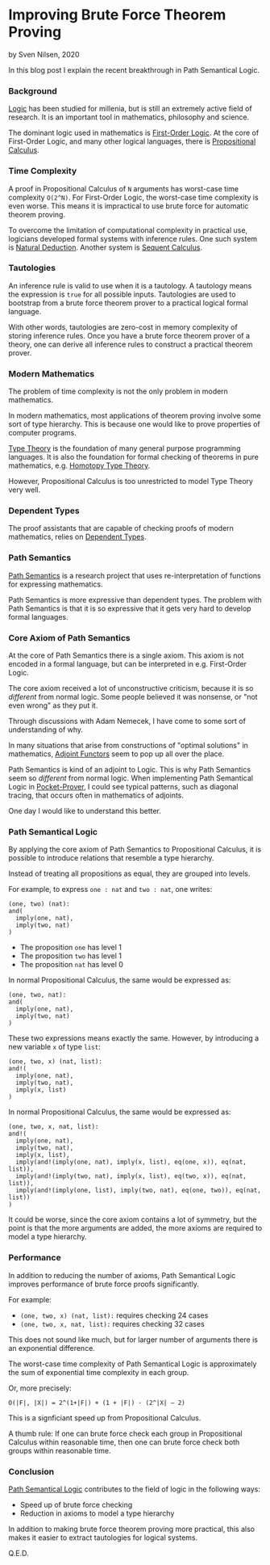 # Improving Brute Force Theorem Proving
by Sven Nilsen, 2020

In this blog post I explain the recent breakthrough in Path Semantical Logic.

### Background

[Logic](https://en.wikipedia.org/wiki/Logic) has been studied for millenia,
but is still an extremely active field of research.
It is an important tool in mathematics, philosophy and science.

The dominant logic used in mathematics is [First-Order Logic](https://en.wikipedia.org/wiki/First-order_logic).
At the core of First-Order Logic, and many other logical languages,
there is [Propositional Calculus](https://en.wikipedia.org/wiki/Propositional_calculus).

### Time Complexity

A proof in Propositional Calculus of `N` arguments has worst-case time complexity `O(2^N)`.
For First-Order Logic, the worst-case time complexity is even worse.
This means it is impractical to use brute force for automatic theorem proving.

To overcome the limitation of computational complexity in practical use, logicians developed formal systems with inference rules.
One such system is [Natural Deduction](https://en.wikipedia.org/wiki/Natural_deduction).
Another system is [Sequent Calculus](https://en.wikipedia.org/wiki/Sequent_calculus).

### Tautologies

An inference rule is valid to use when it is a tautology.
A tautology means the expression is `true` for all possible inputs.
Tautologies are used to bootstrap from a brute force theorem prover to a practical logical formal language.

With other words, tautologies are zero-cost in memory complexity of storing inference rules.
Once you have a brute force theorem prover of a theory, one can derive all inference rules to construct a practical theorem prover.

### Modern Mathematics

The problem of time complexity is not the only problem in modern mathematics.

In modern mathematics, most applications of theorem proving involve some sort of type hierarchy.
This is because one would like to prove properties of computer programs.

[Type Theory](https://en.wikipedia.org/wiki/Type_theory) is the foundation of many general purpose programming languages.
It is also the foundation for formal checking of theorems in pure mathematics, e.g. [Homotopy Type Theory](https://en.wikipedia.org/wiki/Homotopy_type_theory).

However, Propositional Calculus is too unrestricted to model Type Theory very well.

### Dependent Types

The proof assistants that are capable of checking proofs of modern mathematics, relies on [Dependent Types](https://en.wikipedia.org/wiki/Dependent_type).

### Path Semantics

[Path Semantics](https://github.com/advancedresearch/path_semantics) is a research project that uses re-interpretation of functions for expressing mathematics.

Path Semantics is more expressive than dependent types.
The problem with Path Semantics is that it is so expressive that it gets very hard to develop formal languages.

### Core Axiom of Path Semantics

At the core of Path Semantics there is a single axiom.
This axiom is not encoded in a formal language, but can be interpreted in e.g. First-Order Logic.

The core axiom received a lot of unconstructive criticism, because it is so *different* from normal logic.
Some people believed it was nonsense, or "not even wrong" as they put it.

Through discussions with Adam Nemecek, I have come to some sort of understanding of why.

In many situations that arise from constructions of "optimal solutions" in mathematics,
[Adjoint Functors](https://en.wikipedia.org/wiki/Adjoint_functors) seem to pop up all over the place.

Path Semantics is kind of an adjoint to Logic.
This is why Path Semantics seem so *different* from normal logic.
When implementing Path Semantical Logic in [Pocket-Prover](https://github.com/advancedresearch/pocket_prover),
I could see typical patterns, such as diagonal tracing, that occurs often in mathematics of adjoints.

One day I would like to understand this better.

### Path Semantical Logic

By applying the core axiom of Path Semantics to Propositional Calculus,
it is possible to introduce relations that resemble a type hierarchy.

Instead of treating all propositions as equal, they are grouped into levels.

For example, to express `one : nat` and `two : nat`, one writes:

```text
(one, two) (nat):
and(
  imply(one, nat),
  imply(two, nat)
)
```

- The proposition `one` has level 1
- The proposition `two` has level 1
- The proposition `nat` has level 0

In normal Propositional Calculus, the same would be expressed as:

```text
(one, two, nat):
and(
  imply(one, nat),
  imply(two, nat)
)
```

These two expressions means exactly the same.
However, by introducing a new variable `x` of type `list`:

```text
(one, two, x) (nat, list):
and!(
  imply(one, nat),
  imply(two, nat),
  imply(x, list)
)
```

In normal Propositional Calculus, the same would be expressed as:

```text
(one, two, x, nat, list):
and!(
  imply(one, nat),
  imply(two, nat),
  imply(x, list),
  imply(and!(imply(one, nat), imply(x, list), eq(one, x)), eq(nat, list)),
  imply(and!(imply(two, nat), imply(x, list), eq(two, x)), eq(nat, list)),
  imply(and!(imply(one, list), imply(two, nat), eq(one, two)), eq(nat, list))
)
```

It could be worse, since the core axiom contains a lot of symmetry,
but the point is that the more arguments are added, the more axioms are required to model a type hierarchy.

### Performance

In addition to reducing the number of axioms, Path Semantical Logic improves performance of brute force proofs significantly.

For example:

- `(one, two, x) (nat, list):` requires checking 24 cases
- `(one, two, x, nat, list):` requires checking 32 cases

This does not sound like much, but for larger number of arguments there is an exponential difference.

The worst-case time complexity of Path Semantical Logic is approximately the sum of exponential time complexity in each group.

Or, more precisely:

```text
O(|F|, |X|) = 2^(1+|F|) + (1 + |F|) · (2^|X| – 2)
```

This is a signficiant speed up from Propositional Calculus.

A thumb rule: If one can brute force check each group in Propositional Calculus within reasonable time,
then one can brute force check both groups within reasonable time.

### Conclusion

[Path Semantical Logic](https://github.com/advancedresearch/path_semantics/blob/master/sequences.md#path-semantical-logic) contributes to the field of logic in the following ways:

- Speed up of brute force checking
- Reduction in axioms to model a type hierarchy

In addition to making brute force theorem proving more practical,
this also makes it easier to extract tautologies for logical systems.

Q.E.D.
